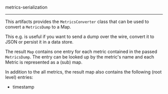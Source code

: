 metrics-serialization

---

This artifacts provides the ```MetricsConverter``` class that
can be used to convert a ```MetricsDump``` to a Map.
 
This e.g. is useful if you want to send a dump over the wire, convert
it to JSON or persist it in a data store.

The result ```Map``` contains one entry for each metric contained in the
passed ```MetricsDump```. The entry can be looked up by the metric's name
and each Metric is represented as a (sub) map.

In addition to the all metrics, the result map also contains the following
(root level) entries:
* timestamp